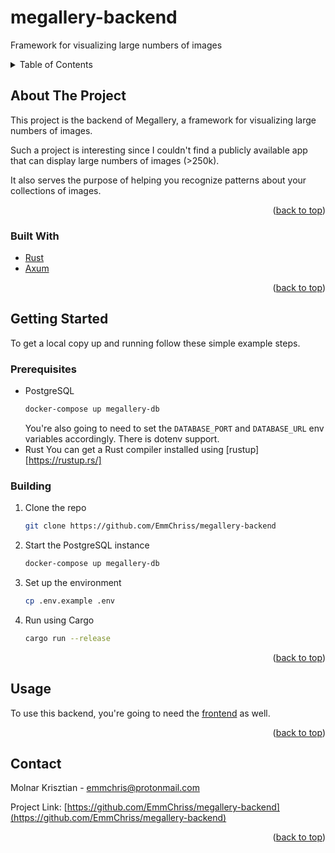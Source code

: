# megallery-backend

<a name="readme-top"></a>

Framework for visualizing large numbers of images

<!-- TABLE OF CONTENTS -->
<details>
  <summary>Table of Contents</summary>
  <ol>
    <li>
      <a href="#about-the-project">About The Project</a>
      <ul>
        <li><a href="#built-with">Built With</a></li>
      </ul>
    </li>
    <li>
      <a href="#getting-started">Getting Started</a>
      <ul>
        <li><a href="#prerequisites">Prerequisites</a></li>
        <li><a href="#installation">Installation</a></li>
      </ul>
    </li>
    <li><a href="#usage">Usage</a></li>
    <li><a href="#roadmap">Roadmap</a></li>
    <li><a href="#contributing">Contributing</a></li>
    <li><a href="#license">License</a></li>
    <li><a href="#contact">Contact</a></li>
    <li><a href="#acknowledgments">Acknowledgments</a></li>
  </ol>
</details>



<!-- ABOUT THE PROJECT -->
## About The Project

This project is the backend of Megallery, a framework for visualizing large numbers of images.

Such a project is interesting since I couldn't find a publicly available app that can display large numbers of images (>250k).

It also serves the purpose of helping you recognize patterns about your collections of images.

<p align="right">(<a href="#readme-top">back to top</a>)</p>



### Built With

* [Rust](https://www.rust-lang.org/)
* [Axum](https://github.com/tokio-rs/axum)

<p align="right">(<a href="#readme-top">back to top</a>)</p>



<!-- GETTING STARTED -->
## Getting Started

To get a local copy up and running follow these simple example steps.

### Prerequisites


* PostgreSQL
  ```sh
  docker-compose up megallery-db
  ```
  You're also going to need to set the `DATABASE_PORT` and `DATABASE_URL` env variables accordingly. There is dotenv support.
* Rust
  You can get a Rust compiler installed using [rustup][https://rustup.rs/]

### Building

1. Clone the repo
   ```sh
   git clone https://github.com/EmmChriss/megallery-backend
   ```
2. Start the PostgreSQL instance
   ```sh
   docker-compose up megallery-db
   ```
3. Set up the environment
   ```sh
   cp .env.example .env 
   ```
3. Run using Cargo
   ```sh
   cargo run --release
   ```

<p align="right">(<a href="#readme-top">back to top</a>)</p>



<!-- USAGE EXAMPLES -->
## Usage

To use this backend, you're going to need the [frontend](https://github.com/EmmChriss/megallery-frontend) as well.

<p align="right">(<a href="#readme-top">back to top</a>)</p>



<!-- CONTACT -->
## Contact

Molnar Krisztian - emmchris@protonmail.com

Project Link: [https://github.com/EmmChriss/megallery-backend](https://github.com/EmmChriss/megallery-backend)

<p align="right">(<a href="#readme-top">back to top</a>)</p>